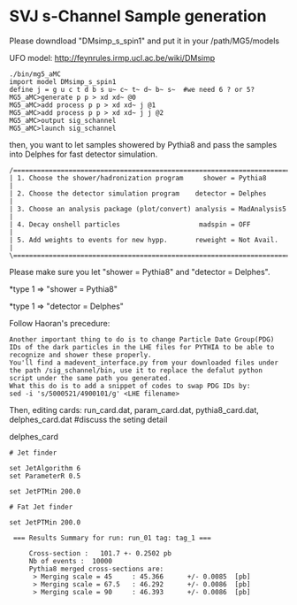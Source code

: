 # SVJ s-Channel Sample generation

Please downdload "DMsimp_s_spin1" and put it in your /path/MG5/models

UFO model: http://feynrules.irmp.ucl.ac.be/wiki/DMsimp

```
./bin/mg5_aMC
import model DMsimp_s_spin1
define j = g u c t d b s u~ c~ t~ d~ b~ s~  #we need 6 ? or 5?
MG5_aMC>generate p p > xd xd~ @0
MG5_aMC>add process p p > xd xd~ j @1
MG5_aMC>add process p p > xd xd~ j j @2
MG5_aMC>output sig_schannel
MG5_aMC>launch sig_schannel
```
then, you want to let samples showered by Pythia8 and pass the samples into Delphes for fast detector simulation.
```
/==============================================================================\
| 1. Choose the shower/hadronization program     shower = Pythia8              |
| 2. Choose the detector simulation program    detector = Delphes              |
| 3. Choose an analysis package (plot/convert) analysis = MadAnalysis5         |
| 4. Decay onshell particles                    madspin = OFF                  |
| 5. Add weights to events for new hypp.       reweight = Not Avail.           |
\==============================================================================/
```
Please make sure you let "shower = Pythia8" and "detector = Delphes".

*type 1 => "shower = Pythia8" 

*type 1 => "detector = Delphes"

Follow Haoran's precedure:

```
Another important thing to do is to change Particle Date Group(PDG) IDs of the dark particles in the LHE files for PYTHIA to be able to recognize and shower these properly.
You'll find a madevent_interface.py from your downloaded files under the path /sig_schannel/bin, use it to replace the defalut python script under the same path you generated.
What this do is to add a snippet of codes to swap PDG IDs by:
sed -i 's/5000521/4900101/g' <LHE filename>
```

Then, editing cards: run_card.dat, param_card.dat, pythia8_card.dat, delphes_card.dat #discuss the seting detail 

delphes_card

```
# Jet finder

set JetAlgorithm 6
set ParameterR 0.5

set JetPTMin 200.0

# Fat Jet finder

set JetPTMin 200.0

```

```
 === Results Summary for run: run_01 tag: tag_1 ===

     Cross-section :   101.7 +- 0.2502 pb
     Nb of events :  10000
     Pythia8 merged cross-sections are:
      > Merging scale = 45     : 45.366      +/- 0.0085  [pb]
      > Merging scale = 67.5   : 46.292      +/- 0.0086  [pb]
      > Merging scale = 90     : 46.393      +/- 0.0086  [pb]
```
